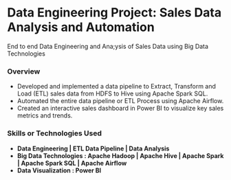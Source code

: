 # Data Engineering Project: Sales Data Analysis and Automation

End to end Data Engineering and Ana;ysis of Sales Data using Big Data Technologies

### Overview
* Developed and implemented a data pipeline to Extract, Transform and Load (ETL) sales data from HDFS to Hive using Apache Spark SQL.
* Automated the entire data pipeline or ETL Process using Apache Airflow.
* Created an interactive sales dashboard in Power BI to visualize key sales metrics and trends.

### Skills or Technologies Used
* __Data Engineering  | ETL Data Pipeline  |  Data Analysis__
* __Big Data Technologies : Apache Hadoop | Apache Hive | Apache Spark | Apache Spark SQL | Apache Airflow__
* __Data Visualization : Power BI__
